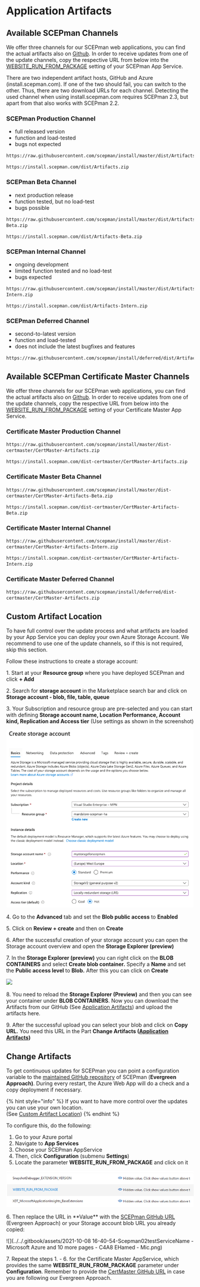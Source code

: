 # Application Artifacts

## Available SCEPman Channels

We offer three channels for our SCEPman web applications, you can find the actual artifacts also on [Github](https://github.com/scepman/install/tree/master/dist). In order to receive updates from one of the update channels, copy the respective URL from below into the [WEBSITE\_RUN\_FROM\_PACKAGE](application-settings/basics.md#website\_run\_from\_package) setting of your SCEPman App Service.

There are two independent artifact hosts, GitHub and Azure (install.scepman.com). If one of the two should fail, you can switch to the other. Thus, there are two download URLs for each channel. Detecting the used channel when using install.scepman.com requires SCEPman 2.3, but apart from that also works with SCEPman 2.2.

### SCEPman Production Channel

* full released version
* function and load-tested
* bugs not expected

```
https://raw.githubusercontent.com/scepman/install/master/dist/Artifacts.zip
```

```
https://install.scepman.com/dist/Artifacts.zip
```

### SCEPman Beta Channel

* next production release
* function tested, but no load-test
* bugs possible

```
https://raw.githubusercontent.com/scepman/install/master/dist/Artifacts-Beta.zip
```

```
https://install.scepman.com/dist/Artifacts-Beta.zip
```

### SCEPman Internal Channel

* ongoing development
* limited function tested and no load-test
* bugs expected

```
https://raw.githubusercontent.com/scepman/install/master/dist/Artifacts-Intern.zip
```

```
https://install.scepman.com/dist/Artifacts-Intern.zip
```

### SCEPman Deferred Channel

* second-to-latest version
* function and load-tested
* does not include the latest bugfixes and features

```
https://raw.githubusercontent.com/scepman/install/deferred/dist/Artifacts.zip
```

## Available SCEPman Certificate Master Channels

We offer three channels for our SCEPman web applications, you can find the actual artifacts also on [Github](https://github.com/scepman/install/tree/master/dist-certmaster). In order to receive updates from one of the update channels, copy the respective URL from below into the [WEBSITE\_RUN\_FROM\_PACKAGE](../../certmaster-configuration/application-settings/basics.md#website\_run\_from\_package) setting of your Certificate Master App Service.

### Certificate Master Production Channel

```
https://raw.githubusercontent.com/scepman/install/master/dist-certmaster/CertMaster-Artifacts.zip
```

```
https://install.scepman.com/dist-certmaster/CertMaster-Artifacts.zip
```

### Certificate Master Beta Channel

```
https://raw.githubusercontent.com/scepman/install/master/dist-certmaster/CertMaster-Artifacts-Beta.zip
```

```
https://install.scepman.com/dist-certmaster/CertMaster-Artifacts-Beta.zip
```

### Certificate Master Internal Channel

```
https://raw.githubusercontent.com/scepman/install/master/dist-certmaster/CertMaster-Artifacts-Intern.zip
```

```
https://install.scepman.com/dist-certmaster/CertMaster-Artifacts-Intern.zip
```

### Certificate Master Deferred Channel

```
https://raw.githubusercontent.com/scepman/install/deferred/dist-certmaster/CertMaster-Artifacts.zip
```

## Custom Artifact Location

To have full control over the update process and what artifacts are loaded by your App Service you can deploy your own Azure Storage Account. We recommend to use one of the update channels, so if this is not required, skip this section.

Follow these instructions to create a storage account:

1\. Start at your **Resource group** where you have deployed SCEPman and click **+ Add**

2\. Search for **storage account** in the Marketplace search bar and click on **Storage account - blob, file, table, queue**

3\. Your Subscription and resource group are pre-selected and you can start with defining **Storage account name, Location Performance, Account kind, Replication and Access tier** (Use settings as shown in the screenshot)

![](../../../.gitbook/assets/image.png)

4\. Go to the **Advanced** tab and set the **Blob public access** to **Enabled**

5\. Click on **Review + create** and then on **Create**

6\. After the successful creation of your storage account you can open the Storage account overview and open the **Storage Explorer (preview)**

7\. In the **Storage Explorer (preview)** you can right click on the **BLOB CONTAINERS** and select **Create blob container.** Specify a **Name** and set the **Public access level** to **Blob.** After this you can click on **Create**

![](../../.gitbook/assets/screenshot-2020-07-09-at-17.20.42.png)

8\. You need to reload the **Storage Explorer (Preview)** and then you can see your container under **BLOB CONTAINERS**. Now you can download the Artifacts from our GitHub (See [Application Artifacts](application-artifacts.md#available-channels)) and upload the artifacts here.

9\. After the successful upload you can select your blob and click on **Copy URL.** You need this URL in the Part **Change Artifacts (**[**Application Artifacts**](application-artifacts.md#change-artifacts)**)**

## Change Artifacts

To get continuous updates for SCEPman you can point a configuration variable to the [maintained GitHub repository](https://github.com/scepman/install) of SCEPman (**Evergreen Approach)**. During every restart, the Azure Web App will do a check and a copy deployment if necessary.

{% hint style="info" %}
If you want to have more control over the updates you can use your own location.\
(See [Custom Artifact Location](application-artifacts.md#custom-artifact-location))
{% endhint %}

To configure this, do the following:

1. Go to your Azure portal
2. Navigate to **App Services**
3. Choose your SCEPman AppService
4. Then, click **Configuration** (submenu **Settings**)
5. Locate the parameter **WEBSITE\_RUN\_FROM\_PACKAGE** and click on it

![](../../../.gitbook/assets/scepman-optional2.png)

6\. Then replace the URL in \*\*Value\*\* with the [SCEPman GitHub URL](application-artifacts.md#available-scepman-channels) (Evergreen Approach) or your Storage account blob URL you already copied:

![](../../.gitbook/assets/2021-10-08 16-40-54-Scepman02testServiceName - Microsoft Azure and 10 more pages - C4A8 EHamed - Mic.png)

7\. Repeat the steps 1. - 6. for the Certificate Master AppService, which provides the same **WEBSITE\_RUN\_FROM\_PACKAGE** parameter under **Configuration**. Remember to provide the [CertMaster GitHub URL](application-artifacts.md#available-certificate-master-channels) in case you are following our Evergreen Approach.
